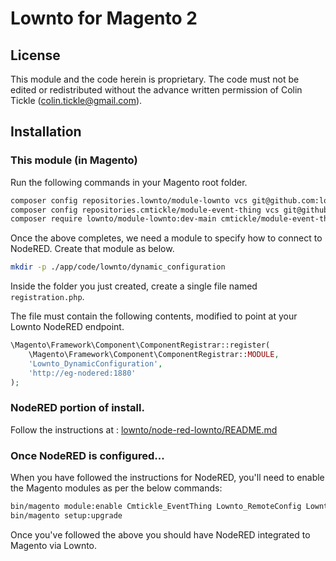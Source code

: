 # Lownto for Magento 2

## License

This module and the code herein is proprietary. The code must not be edited or redistributed without the advance 
written permission of Colin Tickle ([colin.tickle@gmail.com](mailto:colin.tickle@gmail.com)).

## Installation

### This module (in Magento)

Run the following commands in your Magento root folder.

```bash
composer config repositories.lownto/module-lownto vcs git@github.com:lownto/module-lownto.git
composer config repositories.cmtickle/module-event-thing vcs git@github.com:cmtickle/module-event-thing.git
composer require lownto/module-lownto:dev-main cmtickle/module-event-thing:dev-main
```

Once the above completes, we need a module to specify how to connect to NodeRED. Create that module as below.

```bash
mkdir -p ./app/code/lownto/dynamic_configuration
```

Inside the folder you just created, create a single file named `registration.php`.

The file must contain the following contents, modified to point at your Lownto NodeRED endpoint.
```php
\Magento\Framework\Component\ComponentRegistrar::register(
    \Magento\Framework\Component\ComponentRegistrar::MODULE,
    'Lownto_DynamicConfiguration',
    'http://eg-nodered:1880'
);
```

### NodeRED portion of install.

Follow the instructions at : [lownto/node-red-lownto/README.md](https://github.com/lownto/node-red-lownto/blob/main/README.md)

### Once NodeRED is configured...

When you have followed the instructions for NodeRED, you'll need to enable the Magento modules as per the below commands:

```bash
bin/magento module:enable Cmtickle_EventThing Lownto_RemoteConfig Lownto_DynamicConfiguration
bin/magento setup:upgrade
```

Once you've followed the above you should have NodeRED integrated to Magento via Lownto.
